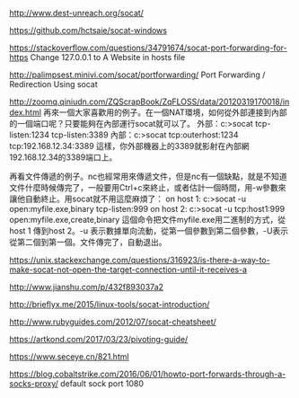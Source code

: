 http://www.dest-unreach.org/socat/

https://github.com/hctsaie/socat-windows

https://stackoverflow.com/questions/34791674/socat-port-forwarding-for-https
Change 127.0.0.1 to A Website in hosts file

http://palimpsest.minivi.com/socat/portforwarding/
Port Forwarding / Redirection Using socat

http://zoomq.qiniudn.com/ZQScrapBook/ZqFLOSS/data/20120319170018/index.html
再來一個大家喜歡用的例子。在一個NAT環境，如何從外部連接到內部的一個端口呢？只要能夠在內部運行socat就可以了。
外部：c:\>socat tcp-listen:1234 tcp-listen:3389
內部：c:\>socat tcp:outerhost:1234 tcp:192.168.12.34:3389
這樣，你外部機器上的3389就影射在內部網192.168.12.34的3389端口上。

再看文件傳遞的例子。nc也經常用來傳遞文件，但是nc有一個缺點，就是不知道文件什麼時候傳完了，一般要用Ctrl+c來終止，或者估計一個時間，用-w參數來讓他自動終止。用socat就不用這麼麻煩了：
on host 1: c:\>socat -u open:myfile.exe,binary tcp-listen:999
on host 2: c:\>socat -u tcp:host1:999 open:myfile.exe,create,binary
這個命令把文件myfile.exe用二進制的方式，從host 1 傳到host 2。-u 表示數據單向流動，從第一個參數到第二個參數，-U表示從第二個到第一個。文件傳完了，自動退出。

https://unix.stackexchange.com/questions/316923/is-there-a-way-to-make-socat-not-open-the-target-connection-until-it-receives-a


http://www.jianshu.com/p/432f893037a2


http://brieflyx.me/2015/linux-tools/socat-introduction/

http://www.rubyguides.com/2012/07/socat-cheatsheet/

https://artkond.com/2017/03/23/pivoting-guide/


https://www.seceye.cn/821.html

https://blog.cobaltstrike.com/2016/06/01/howto-port-forwards-through-a-socks-proxy/
default sock port 1080
